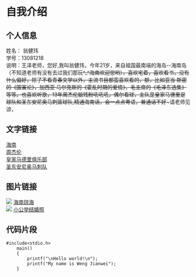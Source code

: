 # 自我介绍
## 个人信息
姓名： 翁健玮
<br>学号：13081218
<br>说明：王泽老师，您好,我叫翁健玮，今年21岁，来自祖国最南端的海岛--海南岛（不知道老师有没有去过我们那玩~~^_^海南欢迎您哟），喜欢宅着，喜欢看书，没有什么偏好，除了不看青春文学以外，主流书目都蛮喜欢看的，额，比如亚当·斯密的《国富论》，加西亚·马尔克斯的《霍乱时期的爱情》，毛主席的《毛泽东选集》等等。也喜欢听歌，13年周杰伦脑残粉吼吼吼，偶尔看球，主队是皇家马德里足球队和圣东安尼奥马刺篮球队,精通海南话，会一点点粤语，普通话不好~~~请老师见谅，
## 文字链接
[海南](http://baike.baidu.com/link?url=zZBIMuJhAuifpdfqbS2z54VxTOX8a7Sbb0dZBaEAEuvS2OXBTit32BRSQEQRYg103bPYwRkzvz6kF-ovG3eMq0QLO8BdBUm2rm-qkRTzWoS)
<br>[周杰伦](http://baike.baidu.com/link?url=qn4nj_iXXMfiIqEmyz74972mawWyypBvqbTUv5yOGXgiNFpwf-mTK_5hukk-2jZNRRvDrfnor_CLp2b2zw-jlK)
<br>[皇家马德里俱乐部](http://baike.baidu.com/link?url=iufrkDmlMdAq-Lep5GPoSqzdrqnBd0WIJxilqo7pANJe3vD1H2OxbEjunionW4ogQ5Keb-wwgw9ZAUeob98P7GdXn7IchXY1vH4Jnm7PKlwcTNhsjDr-U6FXUAlobBnNsVLnapLOq839bDB-_XHr0ucPbZAHsrvrQoc-ArKF4w3Z9wTq8Ycqa9HLuqVBenQk)
<br>[圣东安尼奥马刺队](http://baike.baidu.com/link?url=HjjCKq96IvQsvVFj7DdMYEEoELyrgEaRvBqcu4S2iiiugwPjzWyuQBCfkMfWZm7SFeFbcR2V_0tfzyKiSnHKL9okybadHYlZ5RO-M_kxMnv9VnRqJTWZT_37gZz4i55WjTKAlGX8b5mafHONsC6e4OiwK8-XRHzMXnHpxlWZMNBIumy_0u_flB_LDsejX0uE6K89x0-lh21SAh_04NuTg_)
## 图片链接
![](http://pic15.nipic.com/20101228/6537223_122608093164_2.jpg)
[海南琼海](http://baike.baidu.com/subview/61808/6581245.htm)
<br>![](http://p3.image.hiapk.com/uploads/allimg/150210/7730-150210105447.jpg)
[小公举结婚照](http://tieba.baidu.com/f?kw=%D6%DC%BD%DC%C2%D7&fr=ala0&loc=rec)
## 代码片段
```
#include<stdio.h>
    main()
    {
        printf("\nHello world!\n");
        printf("My name is Weng Jianwei");
    }
```
